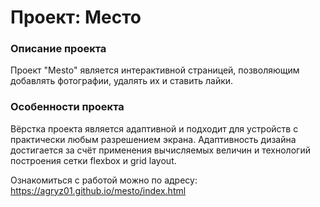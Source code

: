 # Проект: Место

### Описание проекта
Проект "Mesto" является интерактивной страницей, позволяющим добавлять фотографии, удалять их и ставить лайки.

### Особенности проекта
Вёрстка проекта является адаптивной и подходит для устройств с практически любым разрешением экрана. Адаптивность дизайна достигается за счёт применения вычисляемых величин и технологий построения сетки flexbox и grid layout. 

Ознакомиться с работой можно по адресу: https://agryz01.github.io/mesto/index.html